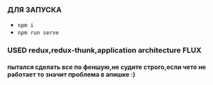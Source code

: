 
### ДЛЯ ЗАПУСКА
 - ```npm i```
 - ```npm run serve```
  
 ### USED redux,redux-thunk,application architecture FLUX
 #### пытался сделать все по феншую,не судите строго,если чето не работает то значит проблема в апишке :)

